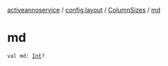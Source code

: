[activeannoservice](../../index.md) / [config.layout](../index.md) / [ColumnSizes](index.md) / [md](./md.md)

# md

`val md: `[`Int`](https://kotlinlang.org/api/latest/jvm/stdlib/kotlin/-int/index.html)`?`